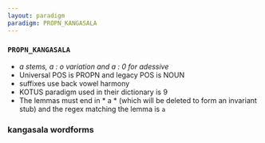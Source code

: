 ```yaml
---
layout: paradigm
paradigm: PROPN_KANGASALA
---
```

### ` PROPN_KANGASALA `

* _a stems, a : o variation and a : 0 for adessive_
* Universal POS is PROPN and legacy POS is NOUN
* suffixes use back vowel harmony
* KOTUS paradigm used in their dictionary is 9
* The lemmas must end in * a * (which will be deleted to form an invariant stub) and the regex matching the lemma is ` a `

### kangasala wordforms


